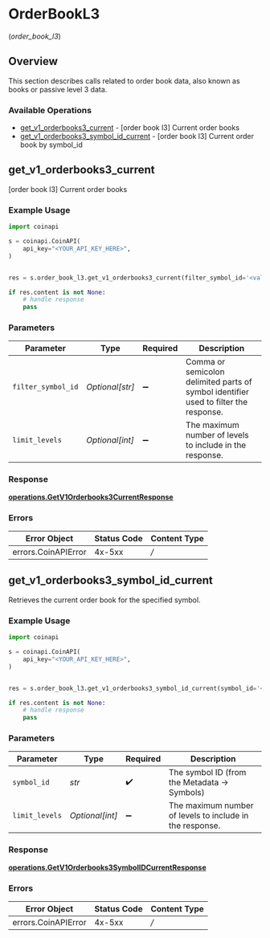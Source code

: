 # OrderBookL3
(*order_book_l3*)

## Overview


<span data-status-page="28929"></span>
This section describes calls related to order book data, also known as books or passive level 3 data.

### Available Operations

* [get_v1_orderbooks3_current](#get_v1_orderbooks3_current) - [order book l3] Current order books
* [get_v1_orderbooks3_symbol_id_current](#get_v1_orderbooks3_symbol_id_current) - [order book l3] Current order book by symbol_id

## get_v1_orderbooks3_current

[order book l3] Current order books

### Example Usage

```python
import coinapi

s = coinapi.CoinAPI(
    api_key="<YOUR_API_KEY_HERE>",
)


res = s.order_book_l3.get_v1_orderbooks3_current(filter_symbol_id='<value>', limit_levels=555267)

if res.content is not None:
    # handle response
    pass
```

### Parameters

| Parameter                                                                            | Type                                                                                 | Required                                                                             | Description                                                                          |
| ------------------------------------------------------------------------------------ | ------------------------------------------------------------------------------------ | ------------------------------------------------------------------------------------ | ------------------------------------------------------------------------------------ |
| `filter_symbol_id`                                                                   | *Optional[str]*                                                                      | :heavy_minus_sign:                                                                   | Comma or semicolon delimited parts of symbol identifier used to filter the response. |
| `limit_levels`                                                                       | *Optional[int]*                                                                      | :heavy_minus_sign:                                                                   | The maximum number of levels to include in the response.                             |


### Response

**[operations.GetV1Orderbooks3CurrentResponse](../../models/operations/getv1orderbooks3currentresponse.md)**
### Errors

| Error Object    | Status Code     | Content Type    |
| --------------- | --------------- | --------------- |
| errors.CoinAPIError | 4x-5xx          | */*             |

## get_v1_orderbooks3_symbol_id_current

Retrieves the current order book for the specified symbol.

### Example Usage

```python
import coinapi

s = coinapi.CoinAPI(
    api_key="<YOUR_API_KEY_HERE>",
)


res = s.order_book_l3.get_v1_orderbooks3_symbol_id_current(symbol_id='<value>', limit_levels=838831)

if res.content is not None:
    # handle response
    pass
```

### Parameters

| Parameter                                                | Type                                                     | Required                                                 | Description                                              |
| -------------------------------------------------------- | -------------------------------------------------------- | -------------------------------------------------------- | -------------------------------------------------------- |
| `symbol_id`                                              | *str*                                                    | :heavy_check_mark:                                       | The symbol ID (from the Metadata -> Symbols)             |
| `limit_levels`                                           | *Optional[int]*                                          | :heavy_minus_sign:                                       | The maximum number of levels to include in the response. |


### Response

**[operations.GetV1Orderbooks3SymbolIDCurrentResponse](../../models/operations/getv1orderbooks3symbolidcurrentresponse.md)**
### Errors

| Error Object    | Status Code     | Content Type    |
| --------------- | --------------- | --------------- |
| errors.CoinAPIError | 4x-5xx          | */*             |
